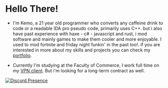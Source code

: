Hello There!
=========
- I'm Kemo, a 21 year old programmer who converts any caffeine drink to code or a readable IDA pro pseudo code, primarily uses C++. but i also have past experience with haxe - c# - javascript and rust, i mod software and mainly games to make them cooler and more enjoyable. I used to mod fortnite and friday night funkin' in the past too!. if you are interested in more about my skills and projects you can check my [portfolio](https://kem.ooo/).


- Currently I'm studying at the Faculty of Commerce, I work full time on my [VPN client](https://vct.kem.ooo/). But i'm looking for a long-term contract as well.

[![Discord Presence](https://lanyard.cnrad.dev/api/715746190813298788)](https://discord.com/users/715746190813298788)
